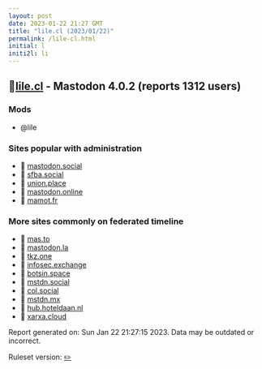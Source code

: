 ```yaml
---
layout: post
date: 2023-01-22 21:27 GMT
title: "lile.cl (2023/01/22)"
permalink: /lile-cl.html
initial: l
initi2l: li
---
```


## 🐘[lile.cl](https://lile.cl) - Mastodon 4.0.2 (reports 1312 users)

### Mods
 * @lile

### Sites popular with administration

* 🐘 [mastodon.social](/mastodon-social.html)
* 🐘 [sfba.social](/sfba-social.html)
* 🐘 [union.place](/union-place.html)
* 🐘 [mastodon.online](/mastodon-online.html)
* 🐘 [mamot.fr](/mamot-fr.html)

### More sites commonly on federated timeline

* 🐘 [mas.to](/mas-to.html)
* 🐘 [mastodon.la](/mastodon-la.html)
* 🐘 [tkz.one](/tkz-one.html)
* 🐘 [infosec.exchange](/infosec-exchange.html)
* 🐘 [botsin.space](/botsin-space.html)
* 🐘 [mstdn.social](/mstdn-social.html)
* 🐘 [col.social](/col-social.html)
* 🐘 [mstdn.mx](/mstdn-mx.html)
* 🐘 [hub.hoteldaan.nl](/hub-hoteldaan-nl.html)
* 🐘 [xarxa.cloud](/xarxa-cloud.html)

Report generated on: Sun Jan 22 21:27:15 2023. Data may be outdated or incorrect.

Ruleset version: [✏️](/version-pencil)
